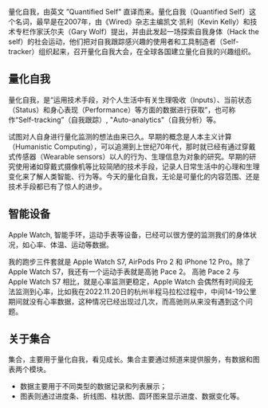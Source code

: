 


量化自我，由英文 ”Quantified Self" 直译而来。量化自我（Quantified Self）这个名词，最早是在2007年，由《Wired》杂志主编凯文·凯利（Kevin Kelly）和技术专栏作家沃尔夫（Gary Wolf）提出，并由此发起一场探索自我身体（Hack the self）的社会运动，他们把对自我跟踪感兴趣的使用者和工具制造者（Self-tracker）组织起来，召开量化自我大会，在全球各国建立量化自我的兴趣组织。



## 量化自我

量化自我，是“运用技术手段，对个人生活中有关生理吸收（Inputs）、当前状态（Status）和身心表现（Performance）等方面的数据进行获取”，也可称作“Self-tracking”（自我跟踪）, "Auto-analytics"（自我分析）等。

试图对人自身进行量化监测的想法由来已久。早期的概念是人本主义计算（Humanistic Computing），可以追溯到上世纪70年代，那时就已经有通过穿戴式传感器（Wearable sensors）以人的行为、生理信息为对象的研究。早期的研究使用诸如穿戴式摄像机等比较简陋的技术手段，记录人日常生活中的心理和生理变化来了解人类智能、行为等。今天的量化自我，无论是可量化的内容范围、还是技术手段都已有了惊人的进步。



## 智能设备

Apple Watch, 智能手环，运动手表等设备，已经可以很方便的监测我们的身体状况，如心率、体温、运动等数据。

我的跑步三件套就是 Apple Watch S7, AirPods Pro 2 和 iPhone 12 Pro。除了 Apple Watch S7，我还有一个运动手表就是高驰 Pace 2。
高驰 Pace 2 与 Apple Watch S7 相比，就是心率监测更稳定，Apple Watch 会偶然有时间段无法监测到心率，比如我在2022.11.20日的杭州半程马拉松过程中，中间14-19公里期间就没有心率数据，这种情况已经出现过几次，而高驰则从来没有遇到这个问题。



## 关于集合

集合，主要用于量化自我，看见成长。集合主要通过频道来提供服务，有数据和图表两个模块。
- 数据主要用于不同类型的数据记录和列表展示；
- 图表则通过进度条、折线图、柱状图、圆环图来显示进度、数据变化等。
